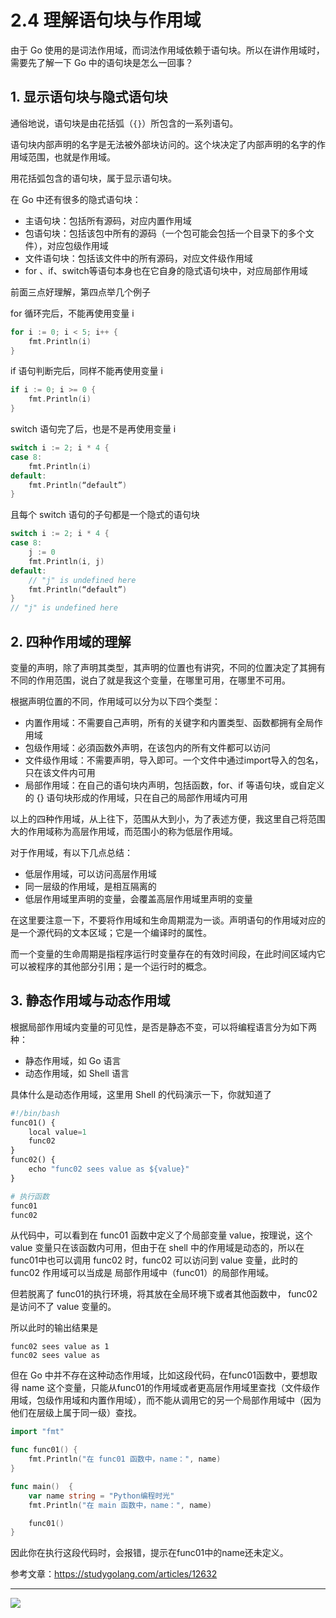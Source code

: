 # 2.4 理解语句块与作用域

由于 Go 使用的是词法作用域，而词法作用域依赖于语句块。所以在讲作用域时，需要先了解一下 Go 中的语句块是怎么一回事？

## 1. 显示语句块与隐式语句块

通俗地说，语句块是由花括弧（`{}`）所包含的一系列语句。

语句块内部声明的名字是无法被外部块访问的。这个块决定了内部声明的名字的作用域范围，也就是作用域。

用花括弧包含的语句块，属于显示语句块。

在 Go 中还有很多的隐式语句块：

- 主语句块：包括所有源码，对应内置作用域
- 包语句块：包括该包中所有的源码（一个包可能会包括一个目录下的多个文件），对应包级作用域
- 文件语句块：包括该文件中的所有源码，对应文件级作用域
- for 、if、switch等语句本身也在它自身的隐式语句块中，对应局部作用域

前面三点好理解，第四点举几个例子

for 循环完后，不能再使用变量 i 

```go
for i := 0; i < 5; i++ {
    fmt.Println(i)
}
```

if 语句判断完后，同样不能再使用变量 i

```go
if i := 0; i >= 0 {
    fmt.Println(i)
}
```

switch 语句完了后，也是不是再使用变量 i

```go
switch i := 2; i * 4 {
case 8:
    fmt.Println(i)
default:
    fmt.Println(“default”)
}
```

且每个 switch 语句的子句都是一个隐式的语句块

```go
switch i := 2; i * 4 {
case 8:
    j := 0
    fmt.Println(i, j)
default:
    // "j" is undefined here
    fmt.Println(“default”)
}
// "j" is undefined here
```

## 2. 四种作用域的理解

变量的声明，除了声明其类型，其声明的位置也有讲究，不同的位置决定了其拥有不同的作用范围，说白了就是我这个变量，在哪里可用，在哪里不可用。

根据声明位置的不同，作用域可以分为以下四个类型：

- 内置作用域：不需要自己声明，所有的关键字和内置类型、函数都拥有全局作用域
- 包级作用域：必須函数外声明，在该包内的所有文件都可以访问
- 文件级作用域：不需要声明，导入即可。一个文件中通过import导入的包名，只在该文件内可用
- 局部作用域：在自己的语句块内声明，包括函数，for、if 等语句块，或自定义的 {} 语句块形成的作用域，只在自己的局部作用域内可用

以上的四种作用域，从上往下，范围从大到小，为了表述方便，我这里自己将范围大的作用域称为高层作用域，而范围小的称为低层作用域。

对于作用域，有以下几点总结：

- 低层作用域，可以访问高层作用域
- 同一层级的作用域，是相互隔离的
- 低层作用域里声明的变量，会覆盖高层作用域里声明的变量



在这里要注意一下，不要将作用域和生命周期混为一谈。声明语句的作用域对应的是一个源代码的文本区域；它是一个编译时的属性。

而一个变量的生命周期是指程序运行时变量存在的有效时间段，在此时间区域内它可以被程序的其他部分引用；是一个运行时的概念。



## 3. 静态作用域与动态作用域

根据局部作用域内变量的可见性，是否是静态不变，可以将编程语言分为如下两种：

- 静态作用域，如 Go 语言
- 动态作用域，如 Shell 语言

具体什么是动态作用域，这里用 Shell 的代码演示一下，你就知道了

```python
#!/bin/bash
func01() {
    local value=1
    func02
}
func02() {
    echo "func02 sees value as ${value}"
}

# 执行函数
func01
func02
```

从代码中，可以看到在 func01 函数中定义了个局部变量 value，按理说，这个 value 变量只在该函数内可用，但由于在 shell 中的作用域是动态的，所以在 func01中也可以调用 func02 时，func02 可以访问到 value 变量，此时的 func02 作用域可以当成是 局部作用域中（func01）的局部作用域。

但若脱离了 func01的执行环境，将其放在全局环境下或者其他函数中， func02 是访问不了 value 变量的。

所以此时的输出结果是

```shell
func02 sees value as 1
func02 sees value as 
```

但在 Go 中并不存在这种动态作用域，比如这段代码，在func01函数中，要想取得 name 这个变量，只能从func01的作用域或者更高层作用域里查找（文件级作用域，包级作用域和内置作用域），而不能从调用它的另一个局部作用域中（因为他们在层级上属于同一级）查找。

```go
import "fmt"

func func01() {
	fmt.Println("在 func01 函数中，name：", name)
}

func main()  {
	var name string = "Python编程时光"
	fmt.Println("在 main 函数中，name：", name)

	func01()
}
```

因此你在执行这段代码时，会报错，提示在func01中的name还未定义。



参考文章：https://studygolang.com/articles/12632



---

![](http://image.python-online.cn/20200315144434.png)